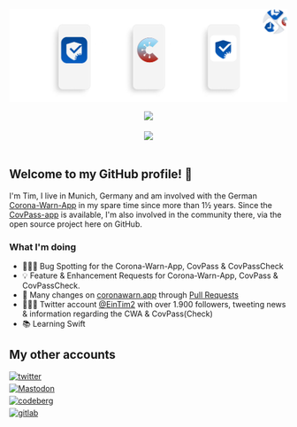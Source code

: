 ![Header](assets/Header.jpg "CovPass, Corona-Warn-App & CovPassCheck")

<div align="center"> <img src="https://github-readme-stats.vercel.app/api?username=Ein-Tim&show_icons=true&theme=white&include_all_commits=true"></div align="center"><br>

<div align="center"> <img src="https://komarev.com/ghpvc/?username=Ein-Tim"></div align="center"><br>

## Welcome to my GitHub profile! 👋

I'm Tim, I live in Munich, Germany and am involved with the German [Corona-Warn-App](https://www.coronawarn.app/en) in my spare time since more than 1½ years.
Since the [CovPass-app](https://digitaler-impfnachweis-app.de/en) is available, I'm also involved in the community there, via the open source project here on GitHub.

### What I'm doing

- 👨🏻‍💻 Bug Spotting for the Corona-Warn-App, CovPass & CovPassCheck
- 💡 Feature & Enhancement Requests for Corona-Warn-App, CovPass & CovPassCheck.
- 🔨 Many changes on [coronawarn.app](https://www.coronawarn.app) through [Pull Requests](https://github.com/corona-warn-app/cwa-website/pulls?q=is%3Apr+author%3AOne-Tim)
- 💁🏻‍♂️ Twitter account [@EinTim2](https://twitter.com/EinTim2) with over 1.900 followers, tweeting  news & information regarding the CWA & CovPass(Check)
- 📚 Learning Swift

## My other accounts

<a href="https://twitter.com/EinTim2" target="_blank">
<img src=https://img.shields.io/badge/twitter-%2300acee.svg?&style=for-the-badge&logo=twitter&logoColor=white width=125 alt=twitter style="margin-bottom: 5px;" /></a><br>

<a href="https://det.social/web/@EinTim" target="_blank">
<img src="https://user-images.githubusercontent.com/67682506/171482566-94f75a41-cf80-4bc5-9b55-1b8af72528f0.png" width=125&style=for-the-badge&logo=Mastodon&logoColor=white alt=Mastodon style="margin-bottom: 5px;" /></a><br>

<a href="https://codeberg.org/Ein-Tim" target="_blank">
<img src=https://user-images.githubusercontent.com/67682506/114096263-c8806d00-98be-11eb-8357-b051c807bd39.png width=125&style=for-the-badge&logo=Codeberg&logoColor=white alt=codeberg style="margin-bottom: 5px;" /></a><br>

<a href="https://gitlab.com/Ein-Tim" target="_blank">
<img src=https://user-images.githubusercontent.com/67682506/113917166-28a0e180-97e1-11eb-9533-565aac271eef.png width=123&style=for-the-badge&logo=GitLab&logoColor=white alt=gitlab style="margin-bottom: 5px;" /></a>

